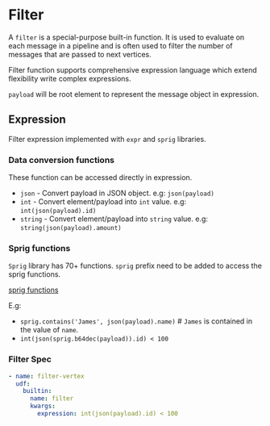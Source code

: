 # Filter

A `filter` is a special-purpose built-in function. It is used to evaluate on each message in a pipeline and
is often used to filter the number of messages that are passed to next vertices.

Filter function supports comprehensive expression language which extend flexibility write complex expressions.

`payload` will be root element to represent the message object in expression.

## Expression

Filter expression implemented with `expr` and `sprig` libraries.

### Data conversion functions

These function can be accessed directly in expression.

- `json` - Convert payload in JSON object. e.g: `json(payload)`
- `int` - Convert element/payload into `int` value. e.g: `int(json(payload).id)`
- `string` - Convert element/payload into `string` value. e.g: `string(json(payload).amount)`

### Sprig functions

`Sprig` library has 70+ functions. `sprig` prefix need to be added to access the sprig functions.

[sprig functions](http://masterminds.github.io/sprig/)

E.g:

- `sprig.contains('James', json(payload).name)` # `James` is contained in the value of `name`.
- `int(json(sprig.b64dec(payload)).id) < 100`

### Filter Spec

```yaml
- name: filter-vertex
  udf:
    builtin:
      name: filter
      kwargs:
        expression: int(json(payload).id) < 100
```
